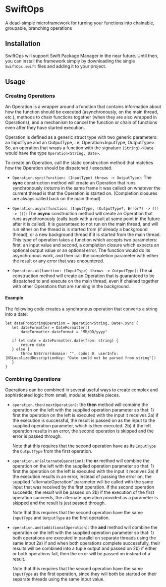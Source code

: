 # SwiftOps
A dead-simple microframework for turning your functions into chainable, groupable, branching operations

## Installation
SwiftOps will support Swift Package Manager in the near future.  Until then, you can install the framework simply by downloading the single `SwiftOps.swift` files and adding it to your project.

## Usage

### Creating Operations

An Operation is a wrapper around a function that contains information about how the function should be executed (asynchronously, on the main thread, etc.), methods to chain functions together (when they are also wrapped in Operations), and a mechanism to cancel the function or chain of functions even after they have started execution.

Operation is defined as a generic struct type with two generic parameters: an InputType and an OutputType, i.e. Operation\<InputType, OutputType\>. So, an operation that wraps a function with the signature `(String)->Date` would have the type `Operation<String, Date>`.  

To create an Operation, call the static construction method that matches how the Operation should be dispatched / executed.

- `Operation.sync(function: (InputType) throws -> OutputType)`: The **sync** construction method will create an Operation that runs synchronously (returns in the same frame it was called) on whatever the current thread is that the Operation is started on. (Completion closures are always called back on the main thread)

- `Operation.async(function: (InputType, (OutputType?, Error?) -> ()) -> ())`: The **async** construction method will create an Operation that runs asynchronously (calls back with a result at some point in the future after it is called). It is guaranteed to not run on the main thread, and will run either on the thread is is started from (if already a background thread), or a new background thread if it is started from the main thread. This type of operation takes a function which accepts two parameters: first, an input value and second, a completion closure which expects an optional output value or an optional error. The function would do its asynchronous work, and then call the completion parameter with either the result or any error that was encountered.

- `Operation.ui(function: (InputType) throws -> OutputType)`: The **ui** construction method will create an Operation that is guaranteed to be dispatched to and execute on the main thread, even if chained together with other Operations that are running in the background.

#### Example

The following code creates a synchronous operation that converts a string into a date:

	let dateFromStringOperation = Operation<String, Date>.sync {
	   let dateFormatter = DateFormatter()
		   dateFormatter.dateFormat = "MM/DD/yyyy"
	
	   if let date = dateFormatter.date(from: string) {
	       return date
	   } else {
	       throw NSError(domain: "", code: 0, userInfo: [NSLocalizedDescriptionKey: "Date could not be parsed from string"])
	   }
	}


### Combining Operations

Operations can be combined in several useful ways to create complex and sophisticated logic from small, modular, testable pieces.

- `operation.then(nextOperation)`: the **then** method will combine the operation on the left with the supplied operation parameter so that: 1) first the operation on the left is executed with the input it receives 2a) if the execution is successful, the result is passed on as the input to the supplied operation parameter, which is then executed. 2b) if the left operation results in an error, the second operation is skipped and the error is passed through.  
	  
	Note that this requires that the second operation have as its `InputType` the `OutputType` from the first operation.


- `operation.or(alternateOperation)`: the **or** method will combine the operation on the left with the supplied operation parameter so that: 1) first the operation on the left is executed with the input it receives 2a) if the execution results in an error, instead of passing the error on, the supplied “alternateOperation” parameter will be called with the same input that was received by the first operation.  If the second operation succeeds, the result will be passed on  2b) if the execution of the first operation succeeds, the alternate operation provided as a parameter is skipped and the result is just passed through.  
	  
	Note that this requires that the second operation have the same `InputType` and `OutputType` as the first operation.


- `operation.and(additionalOperation)`: the **and** method will combine the operation on the left with the supplied operation parameter so that: 1) both operations are executed in parallel on separate threads using the same input 2a) if and when both operations complete successfully, their results will be combined into a tuple output and passed on 2b) if either or both operations fail, then the error will be passed on instead of a result.

	  
	Note that this requires that the second operation have the same `InputType` as the first operation, since they will both be started on their separate threads using the same input value. 



